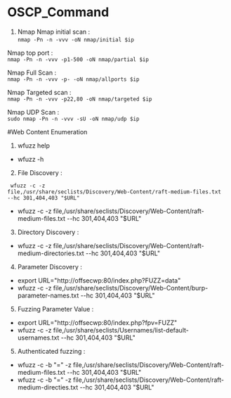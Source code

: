 # OSCP_Command

1. Nmap 
  Nmap initial scan :  
  <code>nmap -Pn -n -vvv -oN nmap/initial $ip </code>

  Nmap top port :   
  <code>nmap -Pn -n -vvv -p1-500 -oN nmap/partial $ip </code>

  Nmap Full Scan :    
  <code>nmap -Pn -n -vvv -p- -oN nmap/allports $ip </code>

  Nmap Targeted scan :     
  <code>nmap -Pn -n -vvv -p22,80 -oN nmap/targeted $ip </code>

  Nmap UDP Scan :    
  <code>sudo nmap -Pn -n -vvv -sU -oN nmap/udp $ip </code>


#Web Content Enumeration 
1. wfuzz help 
* wfuzz -h 

2. File Discovery :
   
<code> wfuzz -c -z file,/usr/share/seclists/Discovery/Web-Content/raft-medium-files.txt --hc 301,404,403 "$URL"</code>
* wfuzz -c -z file,/usr/share/seclists/Discovery/Web-Content/raft-medium-files.txt --hc 301,404,403 "$URL"

3. Directory Discovery : 
* wfuzz -c -z file,/usr/share/seclists/Discovery/Web-Content/raft-medium-directories.txt --hc 301,404,403 "$URL"

4. Parameter Discovery : 
*  export URL="http://offsecwp:80/index.php?FUZZ=data"
*  wfuzz -c -z file,/usr/share/seclists/Discovery/Web-Content/burp-parameter-names.txt --hc 301,404,403 "$URL"

5. Fuzzing Parameter Value : 
*  export URL="http://offsecwp:80/index.php?fpv=FUZZ"
*  wfuzz -c -z file,/usr/share/seclists/Usernames/list-default-usernames.txt --hc 301,404,403 "$URL"

5. Authenticated fuzzing :
* wfuzz -c -b "<SESSION>=<SESSIONVALUE>" -z file,/usr/share/seclists/Discovery/Web-Content/raft-medium-files.txt --hc 301,404,403 "$URL"
* wfuzz -c -b "<SESSION>=<SESSIONVALUE>" -z file,/usr/share/seclists/Discovery/Web-Content/raft-medium-directies.txt --hc 301,404,403 "$URL"
